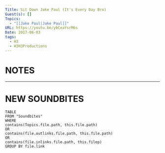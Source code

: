 ```yaml
---
Title: Sit Down Jake Paul (It's Every Day Bro)
Guest(s): []
Topics:
  - "[[Jake Paul|Jake Paul]]"
URL: https://youtu.be/ybCeaYsrM6s
Date: 2017-06-03
tags:
  - H3
  - H3H3Productions
---
```

# NOTES


___
# NEW SOUNDBITES
``` dataview
TABLE
FROM "Soundbites"
WHERE 
contains(Topics.file.path, this.file.path) 
OR 
contains(file.outlinks.file.path, this.file.path)
OR
contains(file.inlinks.file.path, this.filep)
GROUP BY file.link
```
